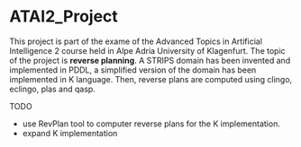 # ATAI2_Project
This project is part of the exame of the Advanced Topics in Artificial Intelligence 2 course held in Alpe Adria University of Klagenfurt.
The topic of the project is **reverse planning**.
A STRIPS domain has been invented and implemented in PDDL, a simplified version of the domain has been implemented in K language. Then, reverse plans are computed using clingo, eclingo, plas and qasp.

TODO
- use RevPlan tool to computer reverse plans for the K implementation.
- expand K implementation
